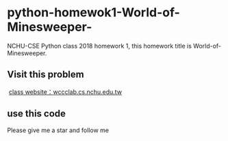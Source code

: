 # python-homewok1-World-of-Minesweeper-
  NCHU-CSE Python class 2018 homework 1, this homework title is World-of-Minesweeper.
## Visit this problem
  [class website：wccclab.cs.nchu.edu.tw](http://wccclab.cs.nchu.edu.tw/www/index.php/course/2013-02-22-03-01-01/115-106-2-python)
## use this code
  Please give me a star and follow me
